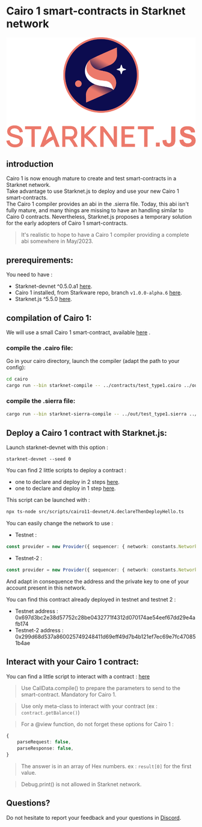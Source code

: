 # Cairo 1 smart-contracts in Starknet network
![Starknet.js](/src/img/StarkNet-JS_logo.png)




## introduction

Cairo 1 is now enough mature to create and test smart-contracts in a Starknet network.  
Take advantage to use Starknet.js to deploy and use your new Cairo 1 smart-contracts.  
The Cairo 1 compiler provides an abi in the .sierra file. Today, this abi isn't fully mature, and many things are missing to have an handling similar to Cairo 0 contracts. Nevertheless, Starknet.js proposes a temporary solution for the early adopters of Cairo 1 smart-contracts.

> It's realistic to hope to have a Cairo 1 compiler providing a complete abi somewhere in May/2023.

## prerequirements:

You need to have :
- Starknet-devnet ^0.5.0.a1 [here](https://github.com/Shard-Labs/starknet-devnet/releases/tag/v0.5.0a2).
- Cairo 1 installed, from Starkware repo, branch `v1.0.0-alpha.6` [here](https://github.com/starkware-libs/cairo/tree/v1.0.0-alpha.6).
- Starknet.js ^5.5.0 [here](https://github.com/0xs34n/starknet.js/tree/v5.5.0).

## compilation of Cairo 1:
We will use a small Cairo 1 smart-contract, available [here](./contracts/Cairo1Test/test_type1.cairo) .

### compile the .cairo file:

Go in your cairo directory, launch the compiler (adapt the path to your config):

```bash
cd cairo
cargo run --bin starknet-compile -- ../contracts/test_type1.cairo ../out/test_type1.sierra
```

### compile the .sierra file:

```bash
cargo run --bin starknet-sierra-compile -- ../out/test_type1.sierra ../out/test_type1.casm
```

## Deploy a Cairo 1 contract with Starknet.js:

Launch starknet-devnet with this option :
```
starknet-devnet --seed 0
```
You can find 2 little scripts to deploy a contract : 
- one to declare and deploy in 2 steps [here](./src/scripts/cairo11-devnet/4.declareThenDeployHello.ts).
- one to declare and deploy in 1 step [here](./src/scripts/cairo11-devnet/4b.declareAndDeployHello.ts).

This script can be launched with :
```bash
npx ts-node src/scripts/cairo11-devnet/4.declareThenDeployHello.ts
```
You can easily change the network to use :
- Testnet :
```typescript
const provider = new Provider({ sequencer: { network: constants.NetworkName.SN_GOERLI } });
```
- Testnet-2 : 
```typescript
const provider = new Provider({ sequencer: { network: constants.NetworkName.SN_GOERLI2 } });
```
And adapt in consequence the address and the private key to one of your account present in this network.

You can find this contract already deployed in testnet and testnet 2 :
- Testnet address : 0x697d3bc2e38d57752c28be0432771f4312d070174ae54eef67dd29e4afb174
- Testnet-2 address : 0x299d68d537a860025749248411d69eff49d7b4b121ef7ec69e7fc470851b4ae

## Interact with your Cairo 1 contract:

You can find a little script to interact with a contract : [here](./src/scripts/cairo11-devnet/11.CallInvokeContract.ts)

> Use CallData.compile() to prepare the parameters to send to the smart-contract. Mandatory for Cairo 1.

> Use only meta-class to interact with your contract (ex : `contract.getBalance()`)  

> For a @view function, do not forget these options for Cairo 1 : 
```typescript
{
    parseRequest: false,
    parseResponse: false,
}
```

> The answer is in an array of Hex numbers. ex : `result[0]` for the first value.

> Debug.print() is not allowed in Starknet network.

## Questions?

Do not hesitate to report your feedback and your questions in [Discord](https://discord.com/channels/793094838509764618/927918707613786162).
